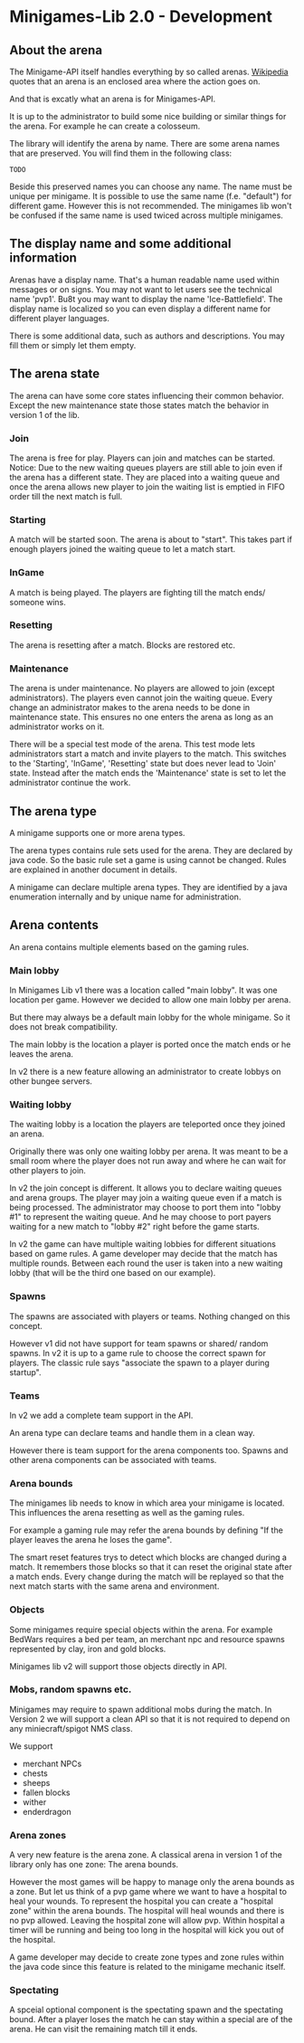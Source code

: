 # Minigames-Lib 2.0 - Development

## About the arena

The Minigame-API itself handles everything by so called arenas. [Wikipedia](https://en.wikipedia.org/wiki/Arena) quotes that an arena is an enclosed area where the action goes on.

And that is excatly what an arena is for Minigames-API.

It is up to the administrator to build some nice building or similar things for the arena. For example he can create a colosseum.

The library will identify the arena by name. There are some arena names that are preserved. You will find them in the following class:

    TODO

Beside this preserved names you can choose any name. The name must be unique per minigame. It is possible to use the same name (f.e. "default") for different game.
However this is not recommended. The minigames lib won't be confused if the same name is used twiced across multiple minigames.

## The display name and some additional information

Arenas have a display name. That's a human readable name used within messages or on signs. You may not want to let users see the technical name 'pvp1'.
Bu8t you may want to display the name 'Ice-Battlefield'. The display name is localized so you can even display a different name for different player
languages.

There is some additional data, such as authors and descriptions. You may fill them or simply let them empty.

## The arena state

The arena can have some core states influencing their common behavior. Except the new maintenance state those states match the behavior in version 1 of the lib.

### Join

The arena is free for play. Players can join and matches can be started. Notice: Due to the new waiting queues players are still able to join even if the arena has a
different state. They are placed into a waiting queue and once the arena allows new player to join the waiting list is emptied in FIFO order till the next match is full.

### Starting

A match will be started soon. The arena is about to "start". This takes part if enough players joined the waiting queue to let a match start. 

### InGame

A match is being played. The players are fighting till the match ends/ someone wins.

### Resetting

The arena is resetting after a match. Blocks are restored etc.

### Maintenance

The arena is under maintenance. No players are allowed to join (except administrators). The players even cannot join the waiting queue.
Every change an administrator makes to the arena needs to be done in maintenance state. This ensures no one enters the arena as long as an
administrator works on it.

There will be a special test mode of the arena. This test mode lets administrators start a match and invite players to the match. This
switches to the 'Starting', 'InGame', 'Resetting' state but does never lead to 'Join' state. Instead after the match ends the 'Maintenance'
state is set to let the administrator continue the work.

## The arena type

A minigame supports one or more arena types.

The arena types contains rule sets used for the arena. They are declared by java code. So the basic rule set a game is using cannot be changed.
Rules are explained in another document in details.

A minigame can declare multiple arena types. They are identified by a java enumeration internally and by unique name for administration.

## Arena contents

An arena contains multiple elements based on the gaming rules.

### Main lobby

In Minigames Lib v1 there was a location called "main lobby". It was one location per game. However we decided to allow one main lobby per arena.

But there may always be a default main lobby for the whole minigame. So it does not break compatibility.

The main lobby is the location a player is ported once the match ends or he leaves the arena.

In v2 there is a new feature allowing an administrator to create lobbys on other bungee servers.

### Waiting lobby

The waiting lobby is a location the players are teleported once they joined an arena.

Originally there was only one waiting lobby per arena. It was meant to be a small room where the player does not
run away and where he can wait for other players to join.

In v2 the join concept is different. It allows you to declare waiting queues and arena groups. The player may join a waiting queue even if a match
is being processed. The administrator may choose to port them into "lobby #1" to represent the waiting queue. And he may choose to port payers
waiting for a new match to "lobby #2" right before the game starts.

In v2 the game can have multiple waiting lobbies for different situations based on game rules. A game developer may decide that the match
has multiple rounds. Between each round the user is taken into a new waiting lobby (that will be the third one based on our example).

### Spawns

The spawns are associated with players or teams. Nothing changed on this concept.

However v1 did not have support for team spawns or shared/ random spawns. In v2 it is up to a game rule to choose the correct spawn for players.
The classic rule says "associate the spawn to a player during startup".

### Teams

In v2 we add a complete team support in the API.

An arena type can declare teams and handle them in a clean way.

However there is team support for the arena components too. Spawns and other arena components can be associated with teams.

### Arena bounds

The minigames lib needs to know in which area your minigame is located. This influences the arena resetting as well as the gaming rules.

For example a gaming rule may refer the arena bounds by defining "If the player leaves the arena he loses the game".

The smart reset features trys to detect which blocks are changed during a match. It remembers those blocks so that it can reset the original state
after a match ends. Every change during the match will be replayed so that the next match starts with the same arena and environment.

### Objects

Some minigames require special objects within the arena. For example BedWars requires a bed per team, an merchant npc and resource spawns
represented by clay, iron and gold blocks.

Minigames lib v2 will support those objects directly in API.

### Mobs, random spawns etc.

Minigames may require to spawn additional mobs during the match. In Version 2 we will support a clean API so that it is not required
to depend on any miniecraft/spigot NMS class.

We support
* merchant NPCs
* chests
* sheeps
* fallen blocks
* wither
* enderdragon

### Arena zones

A very new feature is the arena zone. A classical arena in version 1 of the library only has one zone: The arena bounds.

However the most games will be happy to manage only the arena bounds as a zone. But let us think of a pvp game where we want to
have a hospital to heal your wounds. To represent the hospital you can create a "hospital zone" within the arena bounds. The
hospital will heal wounds and there is no pvp allowed. Leaving the hospital zone will allow pvp. Within hospital a timer will be
running and being too long in the hospital will kick you out of the hospital.

A game developer may decide to create zone types and zone rules within the java code since this feature is related to the
minigame mechanic itself.

### Spectating

A spceial optional component is the spectating spawn and the spectating bound. After a player loses the match he can stay within
a special are of the arena. He can visit the remaining match till it ends.

